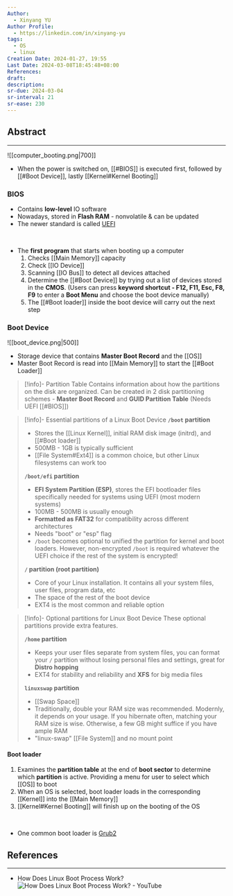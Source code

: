 ```yaml
---
Author:
  - Xinyang YU
Author Profile:
  - https://linkedin.com/in/xinyang-yu
tags:
  - OS
  - linux
Creation Date: 2024-01-27, 19:55
Last Date: 2024-03-08T18:45:48+08:00
References: 
draft: 
description: 
sr-due: 2024-03-04
sr-interval: 21
sr-ease: 230
---
```

## Abstract
---
![[computer_booting.png|700]]
- When the power is switched on, [[#BIOS]] is executed first, followed by [[#Boot Device]], lastly [[Kernel#Kernel Booting]]


### BIOS
- Contains **low-level** IO software
- Nowadays, stored in **Flash RAM** - nonvolatile & can be updated
- The newer standard is called [UEFI](https://www.freecodecamp.org/news/uefi-vs-bios/)
</br>

- The **first program** that starts when booting up a computer
	1. Checks [[Main Memory]] capacity
	2. Check [[IO Device]]
	3. Scanning [[IO Bus]] to detect all devices attached
	4. Determine the [[#Boot Device]] by trying out a list of devices stored in the **CMOS**. (Users can press **keyword shortcut - F12, F11, Esc, F8, F9** to enter a **Boot Menu** and choose the boot device manually)
	5. The [[#Boot loader]] inside the boot device will carry out the next step


### Boot Device
![[boot_device.png|500]]
- Storage device that contains **Master Boot Record** and the [[OS]]
- Master Boot Record is read into [[Main Memory]] to start the [[#Boot Loader]]

>[!info]- Partition Table
> Contains information about how the partitions on the disk are organized. Can be created in 2 disk partitioning schemes - **Master Boot Record** and **GUID Partition Table** (Needs UEFI [[#BIOS]])

>[!info]- Essential partitions of a Linux Boot Device
> **`/boot` partition** 
> - Stores the [[Linux Kernel]], initial RAM disk image (initrd), and [[#Boot loader]]
> - 500MB - 1GB is typically sufficient
> - [[File System#Ext4]] is a common choice, but other Linux filesystems can work too
>   
> **`/boot/efi` partition**
> - **EFI System Partition (ESP)**, stores the EFI bootloader files specifically needed for systems using UEFI (most modern systems)
> - 100MB - 500MB is usually enough
> - **Formatted as FAT32** for compatibility across different architectures
> - Needs "boot" or "esp" flag
> - `/boot` becomes optional to unified the partition for kernel and boot loaders. However, non-encrypted `/boot` is required whatever the UEFI choice if the rest of the system is encrypted!
> 
> **`/`  partition (root partition)**
> - Core of your Linux installation. It contains all your system files, user files, program data, etc
> - The space of the rest of the boot device
> - EXT4 is the most common and reliable option

>[!info]- Optional partitions for Linux Boot Device
> These optional partitions provide extra features.
> 
> **`/home` partition**
> - Keeps your user files separate from system files, you can format your `/` partition without losing personal files and settings, great for **Distro hopping**
> - EXT4 for stability and reliability and **XFS** for big media files
> 
> **`linuxswap` partition**
> - [[Swap Space]]
> - Traditionally, double your RAM size was recommended. Modernly, it depends on your usage. If you hibernate often, matching your RAM size is wise. Otherwise, a few GB might suffice if you have ample RAM
> - "linux-swap" [[File System]] and no mount point
#### Boot loader
1. Examines the **partition table** at the end of **boot sector** to determine which **partition** is active. Providing a menu for user to select which [[OS]] to boot
2. When an OS is selected, boot loader loads in the corresponding [[Kernel]] into the [[Main Memory]]
3. [[Kernel#Kernel Booting]] will finish up on the booting of the OS
</br>

- One common boot loader is [Grub2](https://help.ubuntu.com/community/Grub2)


## References
---
- How Does Linux Boot Process Work?
![How Does Linux Boot Process Work? - YouTube](https://youtu.be/XpFsMB6FoOs?si=uBxjBymSdHkESwsr)